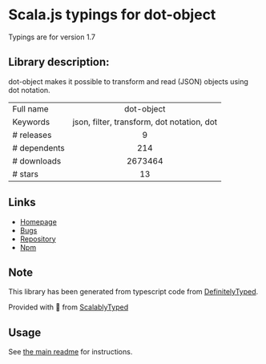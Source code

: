 
# Scala.js typings for dot-object

Typings are for version 1.7

## Library description:
dot-object makes it possible to transform and read (JSON) objects using dot notation.

|                    |                 |
| ------------------ | :-------------: |
| Full name          | dot-object |
| Keywords           | json, filter, transform, dot notation, dot |
| # releases         | 9 |
| # dependents       | 214 |
| # downloads        | 2673464 |
| # stars            | 13 |

## Links
- [Homepage](https://github.com/rhalff/dot-object#readme)
- [Bugs](https://github.com/rhalff/dot-object/issues)
- [Repository](https://github.com/rhalff/dot-object)
- [Npm](https://www.npmjs.com/package/dot-object)
    


## Note
This library has been generated from typescript code from [DefinitelyTyped](https://definitelytyped.org).

Provided with :purple_heart: from [ScalablyTyped](https://github.com/oyvindberg/ScalablyTyped)

## Usage
See [the main readme](../../readme.md) for instructions.



